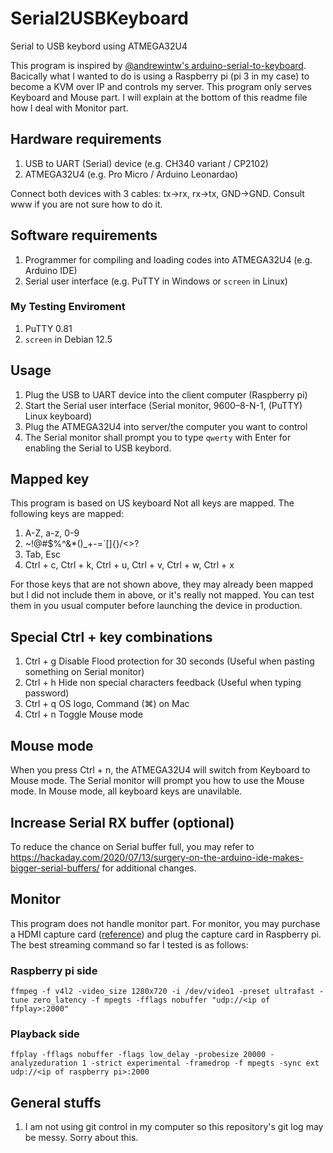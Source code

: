 # Serial2USBKeyboard
Serial to USB keybord using ATMEGA32U4

This program is inspired by [@andrewintw's 
arduino-serial-to-keyboard](https://github.com/andrewintw/arduino-serial-to-keyboard). Bacically what I wanted to do is using a Raspberry pi (pi 3 in my case) to become a KVM over IP and controls my server. This program only serves Keyboard and Mouse part. I will explain at the bottom of this readme file how I deal with Monitor part.

## Hardware requirements
1. USB to UART (Serial) device (e.g. CH340 variant / CP2102)
2. ATMEGA32U4 (e.g. Pro Micro / Arduino Leonardao)

Connect both devices with 3 cables: tx->rx, rx->tx, GND->GND. Consult www if you are not sure how to do it.

## Software requirements
1. Programmer for compiling and loading codes into ATMEGA32U4 (e.g. Arduino IDE)
2. Serial user interface (e.g. PuTTY in Windows or `screen` in Linux)

### My Testing Enviroment
1. PuTTY 0.81
2. `screen` in Debian 12.5

## Usage
1. Plug the USB to UART device into the client computer (Raspberry pi)
2. Start the Serial user interface (Serial monitor, 9600–8-N-1, (PuTTY) Linux keyboard)
3. Plug the ATMEGA32U4 into server/the computer you want to control
4. The Serial monitor shall prompt you to type `qwerty` with Enter for enabling the Serial to USB keybord.

## Mapped key
This program is based on US keyboard
Not all keys are mapped. The following keys are mapped:
1. A-Z, a-z, 0-9
2. ~!@#$%^&*()_+-=`[]{}/<>?
3. Tab, Esc
4. Ctrl + c, Ctrl + k, Ctrl + u, Ctrl + v, Ctrl + w, Ctrl + x

For those keys that are not shown above, they may already been mapped but I did not include them in above, or it's really not mapped. You can test them in you usual computer before launching the device in production.

## Special Ctrl + key combinations
1. Ctrl + g	Disable Flood protection for 30 seconds (Useful when pasting something on Serial monitor)
2. Ctrl + h	Hide non special characters feedback (Useful when typing password)
3. Ctrl + q	OS logo, Command (⌘) on Mac
4. Ctrl + n	Toggle Mouse mode

## Mouse mode
When you press Ctrl + n, the ATMEGA32U4 will switch from Keyboard to Mouse mode. The Serial monitor will prompt you how to use the Mouse mode. In Mouse mode, all keyboard keys are unavilable.

## Increase Serial RX buffer (optional)
To reduce the chance on Serial buffer full, you may refer to 
https://hackaday.com/2020/07/13/surgery-on-the-arduino-ide-makes-bigger-serial-buffers/ for additional changes.

## Monitor
This program does not handle monitor part. For monitor, you may purchase a HDMI capture card ([reference](https://blog.j2i.net/2021/04/19/hdmi-capture-on-the-raspberry-pi/)) and plug the capture card in Raspberry pi. The best streaming command so far I tested is as follows:

### Raspberry pi side
`ffmpeg -f v4l2 -video_size 1280x720 -i /dev/video1 -preset ultrafast -tune zero_latency -f mpegts -fflags nobuffer "udp://<ip of ffplay>:2000"`

### Playback side
`ffplay -fflags nobuffer -flags low_delay -probesize 20000 -analyzeduration 1 -strict experimental -framedrop -f mpegts -sync ext udp://<ip of raspberry pi>:2000`

## General stuffs
1. I am not using git control in my computer so this repository's git log may be messy. Sorry about this.



